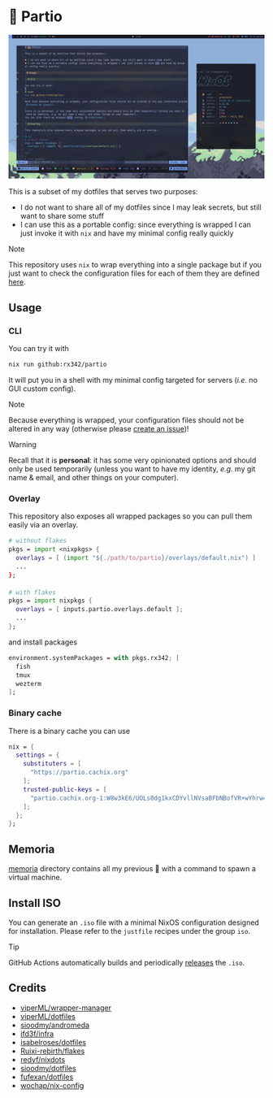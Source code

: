 # 👜 Partio

![what you could have right now by using partio](./memoria/cat-in-clouds/screenshot.png)

This is a subset of my dotfiles that serves two purposes:

- I do not want to share all of my dotfiles since I may leak secrets, but still want to share some stuff
- I can use this as a portable config: since everything is wrapped I can just invoke it with `nix` and have my minimal config really quickly

> [!NOTE]
> This repository uses `nix` to wrap everything into a single package but if you just want to check the configuration files for each of them they are defined [here](./packages).

## Usage

### CLI

You can try it with

```bash
nix run github:rx342/partio
```

It will put you in a shell with my minimal config targeted for servers (_i.e._ no GUI custom config).

> [!NOTE]
> Because everything is wrapped, your configuration files should not be altered in any way (otherwise please [create an issue](https://github.com/rx342/partio/issues))!

> [!WARNING]
> Recall that it is **personal**: it has some very opinionated options and should only be used temporarily (unless you want to have my identity, _e.g._ my git name & email, and other things on your computer).

### Overlay

This repository also exposes all wrapped packages so you can pull them easily via an overlay.

```nix
# without flakes
pkgs = import <nixpkgs> {
  overlays = [ (import "${./path/to/partio}/overlays/default.nix") ]
  ...
};

# with flakes
pkgs = import nixpkgs {
  overlays = [ inputs.partio.overlays.default ];
  ...
};
```

and install packages

```nix
environment.systemPackages = with pkgs.rx342; [
  fish
  tmux
  wezterm
];
```

### Binary cache

There is a binary cache you can use

```nix
nix = {
  settings = {
    substituters = [
      "https://partio.cachix.org"
    ];
    trusted-public-keys = [
      "partio.cachix.org-1:W8w3kE6/UOLs0dg1kxCDYvllNVsaBFbNBofVR+wYhrw="
    ];
  };
};
```

## Memoria

[memoria](./memoria) directory contains all my previous 🍙 with a command to spawn a virtual machine.

## Install ISO

You can generate an `.iso` file with a minimal NixOS configuration designed for installation.
Please refer to the `justfile` recipes under the group `iso`.

> [!TIP]
> GitHub Actions automatically builds and periodically [releases](https://github.com/rx342/partio/releases) the `.iso`.

## Credits

- [viperML/wrapper-manager](https://github.com/viperML/wrapper-manager)
- [viperML/dotfiles](https://github.com/viperML/dotfiles)
- [sioodmy/andromeda](https://github.com/sioodmy/andromeda/tree/main)
- [ifd3f/infra](https://github.com/ifd3f/infra)
- [isabelroses/dotfiles](https://github.com/isabelroses/dotfiles)
- [Ruixi-rebirth/flakes](https://github.com/Ruixi-rebirth/flakes)
- [redyf/nixdots](https://github.com/redyf/nixdots)
- [sioodmy/dotfiles](https://github.com/sioodmy/dotfiles)
- [fufexan/dotfiles](https://github.com/fufexan/dotfiles)
- [wochap/nix-config](https://github.com/wochap/nix-config)
